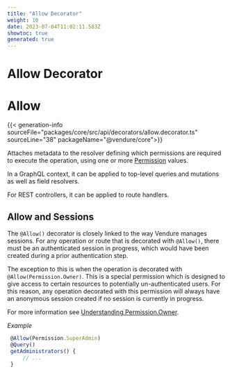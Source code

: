 ```yaml
---
title: "Allow Decorator"
weight: 10
date: 2023-07-04T11:02:11.583Z
showtoc: true
generated: true
---
```

<!-- This file was generated from the Vendure source. Do not modify. Instead, re-run the "docs:build" script -->

# Allow Decorator
<div class="symbol">


# Allow

{{< generation-info sourceFile="packages/core/src/api/decorators/allow.decorator.ts" sourceLine="38" packageName="@vendure/core">}}

Attaches metadata to the resolver defining which permissions are required to execute the
operation, using one or more <a href='/typescript-api/common/permission#permission'>Permission</a> values.

In a GraphQL context, it can be applied to top-level queries and mutations as well as field resolvers.

For REST controllers, it can be applied to route handlers.

## Allow and Sessions
The `@Allow()` decorator is closely linked to the way Vendure manages sessions. For any operation or route that is decorated
with `@Allow()`, there must be an authenticated session in progress, which would have been created during a prior authentication
step.

The exception to this is when the operation is decorated with `@Allow(Permission.Owner)`. This is a special permission which is designed
to give access to certain resources to potentially un-authenticated users. For this reason, any operation decorated with this permission
will always have an anonymous session created if no session is currently in progress.

For more information see [Understanding Permission.Owner](/docs/typescript-api/common/permission/#understanding-permissionowner).

*Example*

```TypeScript
 @Allow(Permission.SuperAdmin)
 @Query()
 getAdministrators() {
     // ...
 }
```

</div>
